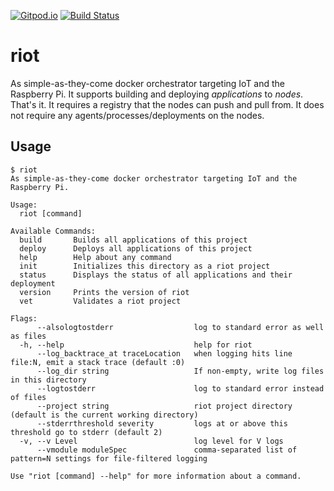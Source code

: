 [![Gitpod.io](https://img.shields.io/badge/gitpod.io-master-green.svg)](https://gitpod.io/github.com/32leaves/master)
[![Build Status](https://travis-ci.org/32leaves/riot.svg?branch=master)](https://travis-ci.org/32leaves/riot)

# riot
As simple-as-they-come docker orchestrator targeting IoT and the Raspberry Pi.
It supports building and deploying _applications_ to _nodes_. That's it.
It requires a registry that the nodes can push and pull from.
It does not require any agents/processes/deployments on the nodes.

## Usage
```
$ riot
As simple-as-they-come docker orchestrator targeting IoT and the Raspberry Pi.

Usage:
  riot [command]

Available Commands:
  build       Builds all applications of this project
  deploy      Deploys all applications of this project
  help        Help about any command
  init        Initializes this directory as a riot project
  status      Displays the status of all applications and their deployment
  version     Prints the version of riot
  vet         Validates a riot project

Flags:
      --alsologtostderr                  log to standard error as well as files
  -h, --help                             help for riot
      --log_backtrace_at traceLocation   when logging hits line file:N, emit a stack trace (default :0)
      --log_dir string                   If non-empty, write log files in this directory
      --logtostderr                      log to standard error instead of files
      --project string                   riot project directory (default is the current working directory)
      --stderrthreshold severity         logs at or above this threshold go to stderr (default 2)
  -v, --v Level                          log level for V logs
      --vmodule moduleSpec               comma-separated list of pattern=N settings for file-filtered logging

Use "riot [command] --help" for more information about a command.
```